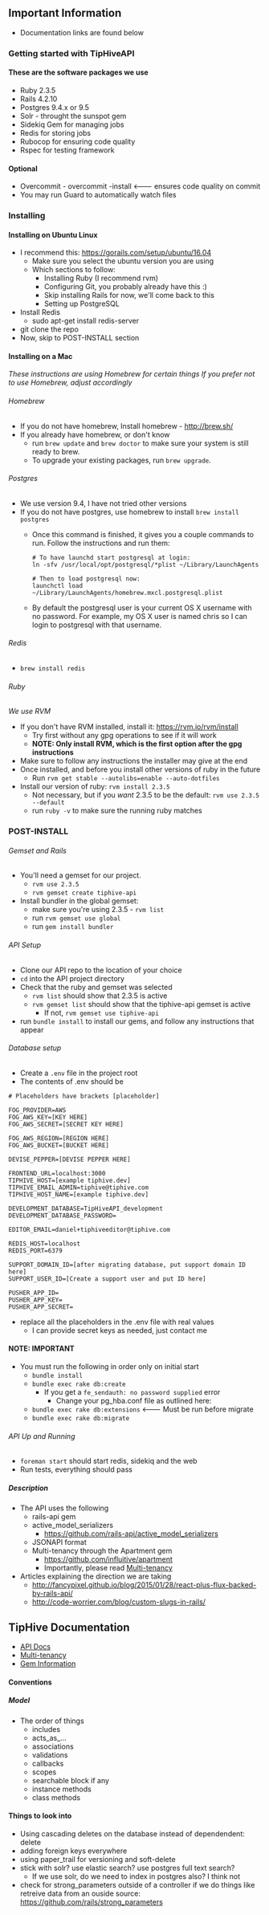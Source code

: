 ## Important Information
- Documentation links are found below

### Getting started with TipHiveAPI
#### These are the software packages we use
- Ruby 2.3.5
- Rails 4.2.10
- Postgres 9.4.x or 9.5
- Solr - throught the sunspot gem
- Sidekiq Gem for managing jobs
- Redis for storing jobs
- Rubocop for ensuring code quality
- Rspec for testing framework

#### Optional
- Overcommit - overcommit -install   <--- ensures code quality on commit
- You may run Guard to automatically watch files

### Installing
#### Installing on Ubuntu Linux
- I recommend this: https://gorails.com/setup/ubuntu/16.04
  + Make sure you select the ubuntu version you are using
  + Which sections to follow:
    * Installing Ruby (I recommend rvm)
    * Configuring Git, you probably already have this :)
    * Skip installing Rails for now, we'll come back to this
    * Setting up PostgreSQL
- Install Redis
  + sudo apt-get install redis-server
- git clone the repo
- Now, skip to POST-INSTALL section

#### Installing on a Mac
*These instructions are using Homebrew for certain things*
*If you prefer not to use Homebrew, adjust accordingly*
###### Homebrew
- If you do not have homebrew, Install homebrew - http://brew.sh/
- If you already have homebrew, or don't know
  + run `brew update` and `brew doctor` to make sure your system is still ready to brew.
  + To upgrade your existing packages, run `brew upgrade`.

###### Postgres
- We use version 9.4, I have not tried other versions
- If you do not have postgres, use homebrew to install `brew install postgres`
  + Once this command is finished, it gives you a couple commands to run. Follow the instructions and run them:

      ```
      # To have launchd start postgresql at login:
      ln -sfv /usr/local/opt/postgresql/*plist ~/Library/LaunchAgents

      # Then to load postgresql now:
      launchctl load ~/Library/LaunchAgents/homebrew.mxcl.postgresql.plist
      ```

  + By default the postgresql user is your current OS X username with no password. For example, my OS X user is named chris so I can login to postgresql with that username.

###### Redis
- `brew install redis`

###### Ruby
*We use RVM*
- If you don't have RVM installed, install it: https://rvm.io/rvm/install
  + Try first without any gpg operations to see if it will work
  + **NOTE: Only install RVM, which is the first option after the gpg instructions**
- Make sure to follow any instructions the installer may give at the end
- Once installed, and before you install other versions of ruby in the future
  + Run `rvm get stable --autolibs=enable --auto-dotfiles`
- Install our version of ruby: `rvm install 2.3.5`
  + Not necessary, but if you *want* 2.3.5 to be the default: `rvm use 2.3.5 --default`
  + run `ruby -v` to make sure the running ruby matches

### POST-INSTALL
###### Gemset and Rails
- You'll need a gemset for our project.
  + `rvm use 2.3.5`
  + `rvm gemset create tiphive-api`
- Install bundler in the global gemset:
  + make sure you're using 2.3.5 - `rvm list`
  + run `rvm gemset use global`
  + run `gem install bundler`

###### API Setup
- Clone our API repo to the location of your choice
- `cd` into the API project directory
- Check that the ruby and gemset was selected
  + `rvm list` should show that 2.3.5 is active
  + `rvm gemset list` should show that the tiphive-api gemset is active
    * If not, `rvm gemset use tiphive-api`
- run `bundle install` to install our gems, and follow any instructions that appear

###### Database setup
- Create a `.env` file in the project root
- The contents of .env should be

```
# Placeholders have brackets [placeholder]

FOG_PROVIDER=AWS
FOG_AWS_KEY=[KEY HERE]
FOG_AWS_SECRET=[SECRET KEY HERE]

FOG_AWS_REGION=[REGION HERE]
FOG_AWS_BUCKET=[BUCKET HERE]

DEVISE_PEPPER=[DEVISE PEPPER HERE]

FRONTEND_URL=localhost:3000
TIPHIVE_HOST=[example tiphive.dev]
TIPHIVE_EMAIL_ADMIN=tiphive@tiphive.com
TIPHIVE_HOST_NAME=[example tiphive.dev]

DEVELOPMENT_DATABASE=TipHiveAPI_development
DEVELOPMENT_DATABASE_PASSWORD=

EDITOR_EMAIL=daniel+tiphiveeditor@tiphive.com

REDIS_HOST=localhost
REDIS_PORT=6379

SUPPORT_DOMAIN_ID=[after migrating database, put support domain ID here]
SUPPORT_USER_ID=[Create a support user and put ID here]

PUSHER_APP_ID=
PUSHER_APP_KEY=
PUSHER_APP_SECRET=
```

- replace all the placeholders in the .env file with real values
  + I can provide secret keys as needed, just contact me

#### NOTE: IMPORTANT
- You must run the following in order only on initial start
  - `bundle install`
  - `bundle exec rake db:create`
    + If you get a `fe_sendauth: no password supplied` error
      * Change your pg_hba.conf file as outlined here:
  - `bundle exec rake db:extensions`    <--- Must be run before migrate
  - `bundle exec rake db:migrate`

###### API Up and Running
- `foreman start` should start redis, sidekiq and the web
- Run tests, everything should pass

##### Description
- The API uses the following
  + rails-api gem
  + active_model_serializers
    * https://github.com/rails-api/active_model_serializers
  + JSONAPI format
  + Multi-tenancy through the Apartment gem
    * https://github.com/influitive/apartment
    * Importantly, please read [Multi-tenancy](docs/multi_tenancy.md)
- Articles explaining the direction we are taking
  + http://fancypixel.github.io/blog/2015/01/28/react-plus-flux-backed-by-rails-api/
  + http://code-worrier.com/blog/custom-slugs-in-rails/

## TipHive Documentation
- [API Docs](docs/api_v2_docs.md)
- [Multi-tenancy](docs/multi_tenancy.md)
- [Gem Information](docs/gems.md)

#### Conventions
##### Model
- The order of things
  + includes
  + acts_as_...
  + associations
  + validations
  + callbacks
  + scopes
  + searchable block if any
  + instance methods
  + class methods

#### Things to look into
- Using cascading deletes on the database instead of dependendent: delete
- adding foreign keys everywhere
- using paper_trail for versioning and soft-delete
- stick with solr? use elastic search? use postgres full text search?
  + If we use solr, do we need to index in postgres also? I think not
- check for strong_parameters outside of a controller if we do things like retreive data from an ouside source: https://github.com/rails/strong_parameters